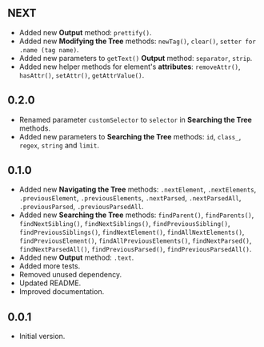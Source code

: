 ## NEXT

- Added new **Output** method: `prettify()`.
- Added new **Modifying the Tree** methods: `newTag()`, `clear()`, `setter for .name (tag name)`.
- Added new parameters to `getText()` **Output** method: `separator`, `strip`.
- Added new helper methods for element's **attributes**: `removeAttr()`, `hasAttr()`, 
`setAttr()`, `getAttrValue()`.

## 0.2.0

- Renamed parameter `customSelector` to `selector` in **Searching the Tree** methods.
- Added new parameters to **Searching the Tree** methods: `id`, `class_`, `regex`, 
`string` and `limit`.

## 0.1.0

- Added new **Navigating the Tree** methods: `.nextElement`, `.nextElements`, `.previousElement`,
  `.previousElements`, `.nextParsed`, `.nextParsedAll`, `.previousParsed`, `.previousParsedAll`.
- Added new **Searching the Tree** methods: `findParent()`, `findParents()`, `findNextSibling()`,
  `findNextSiblings()`, `findPreviousSibling()`, `findPreviousSiblings()`,
  `findNextElement()`, `findAllNextElements()`, `findPreviousElement()`, `findAllPreviousElements()`,
  `findNextParsed()`, `findNextParsedAll()`, `findPreviousParsed()`, `findPreviousParsedAll()`.
- Added new **Output** method: `.text`.
- Added more tests. 
- Removed unused dependency.
- Updated README.  
- Improved documentation.

## 0.0.1

- Initial version.
